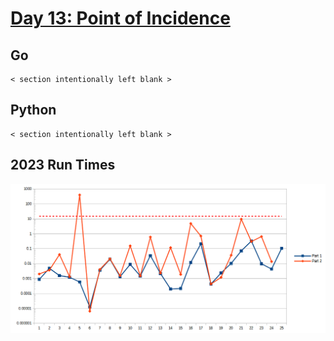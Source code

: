 # [Day 13: Point of Incidence](https://adventofcode.com/2023/day/13)

<!-- These are helper text to make formatting the yearly readme consistent and easier...

[Day 13: Point of Incidence][rm13]
[Go][go13]
[Python][py13]

[rm13]: 13-pointOfIncidence/README.md
[go13]: 13-pointOfIncidence/go
[py13]: 13-pointOfIncidence/py

-->

## Go

```text
< section intentionally left blank >
```

## Python

```text
< section intentionally left blank >
```

## 2023 Run Times

![2023 exercise run-time graphs](../run-times.png)
